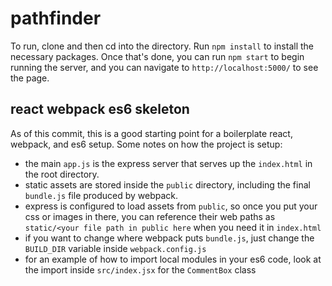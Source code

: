pathfinder
==========

To run, clone and then cd into the directory. Run `npm install` to install the
necessary packages. Once that's done, you can run `npm start` to begin running
the server, and you can navigate to `http://localhost:5000/` to see the page.


react webpack es6 skeleton
--------------------------

As of this commit, this is a good starting point for a boilerplate react,
webpack, and es6 setup. Some notes on how the project is setup:

- the main `app.js` is the express server that serves up the `index.html` in
  the root directory.
- static assets are stored inside the `public` directory, including the final `bundle.js`
  file produced by webpack.
- express is configured to load assets from `public`, so once you put your css
  or images in there, you can reference their web paths as `static/<your file
  path in public here` when you need it in `index.html`
- if you want to change where webpack puts `bundle.js`, just change the
  `BUILD_DIR` variable inside `webpack.config.js`
- for an example of how to import local modules in your es6 code, look at the
  import inside `src/index.jsx` for the `CommentBox` class


